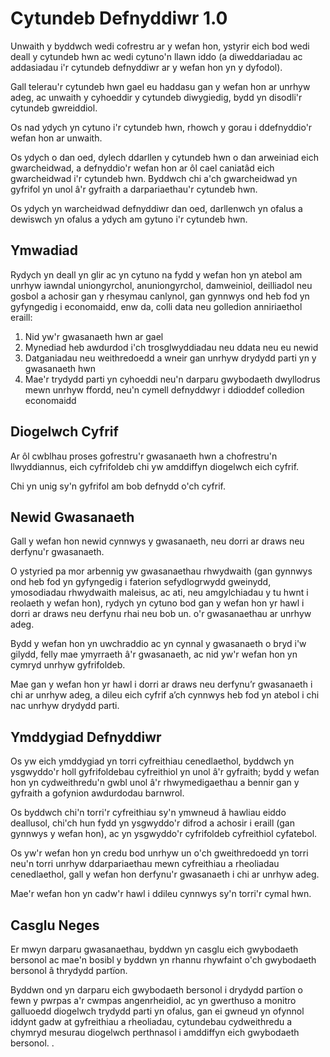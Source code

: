 # Cytundeb Defnyddiwr 1.0

Unwaith y byddwch wedi cofrestru ar y wefan hon, ystyrir eich bod wedi deall y cytundeb hwn ac wedi cytuno'n llawn iddo (a diweddariadau ac addasiadau i'r cytundeb defnyddiwr ar y wefan hon yn y dyfodol).

Gall telerau'r cytundeb hwn gael eu haddasu gan y wefan hon ar unrhyw adeg, ac unwaith y cyhoeddir y cytundeb diwygiedig, bydd yn disodli'r cytundeb gwreiddiol.

Os nad ydych yn cytuno i'r cytundeb hwn, rhowch y gorau i ddefnyddio'r wefan hon ar unwaith.

Os ydych o dan oed, dylech ddarllen y cytundeb hwn o dan arweiniad eich gwarcheidwad, a defnyddio'r wefan hon ar ôl cael caniatâd eich gwarcheidwad i'r cytundeb hwn. Byddwch chi a'ch gwarcheidwad yn gyfrifol yn unol â'r gyfraith a darpariaethau'r cytundeb hwn.

Os ydych yn warcheidwad defnyddiwr dan oed, darllenwch yn ofalus a dewiswch yn ofalus a ydych am gytuno i'r cytundeb hwn.

## Ymwadiad

Rydych yn deall yn glir ac yn cytuno na fydd y wefan hon yn atebol am unrhyw iawndal uniongyrchol, anuniongyrchol, damweiniol, deilliadol neu gosbol a achosir gan y rhesymau canlynol, gan gynnwys ond heb fod yn gyfyngedig i economaidd, enw da, colli data neu golledion anniriaethol eraill:

1. Nid yw'r gwasanaeth hwn ar gael
1. Mynediad heb awdurdod i'ch trosglwyddiadau neu ddata neu eu newid
1. Datganiadau neu weithredoedd a wneir gan unrhyw drydydd parti yn y gwasanaeth hwn
1. Mae'r trydydd parti yn cyhoeddi neu'n darparu gwybodaeth dwyllodrus mewn unrhyw ffordd, neu'n cymell defnyddwyr i ddioddef colledion economaidd

## Diogelwch Cyfrif

Ar ôl cwblhau proses gofrestru'r gwasanaeth hwn a chofrestru'n llwyddiannus, eich cyfrifoldeb chi yw amddiffyn diogelwch eich cyfrif.

Chi yn unig sy'n gyfrifol am bob defnydd o'ch cyfrif.

## Newid Gwasanaeth

Gall y wefan hon newid cynnwys y gwasanaeth, neu dorri ar draws neu derfynu'r gwasanaeth.

O ystyried pa mor arbennig yw gwasanaethau rhwydwaith (gan gynnwys ond heb fod yn gyfyngedig i faterion sefydlogrwydd gweinydd, ymosodiadau rhwydwaith maleisus, ac ati, neu amgylchiadau y tu hwnt i reolaeth y wefan hon), rydych yn cytuno bod gan y wefan hon yr hawl i dorri ar draws neu derfynu rhai neu bob un. o'r gwasanaethau ar unrhyw adeg.

Bydd y wefan hon yn uwchraddio ac yn cynnal y gwasanaeth o bryd i'w gilydd, felly mae ymyrraeth â'r gwasanaeth, ac nid yw'r wefan hon yn cymryd unrhyw gyfrifoldeb.

Mae gan y wefan hon yr hawl i dorri ar draws neu derfynu’r gwasanaeth i chi ar unrhyw adeg, a dileu eich cyfrif a’ch cynnwys heb fod yn atebol i chi nac unrhyw drydydd parti.

## Ymddygiad Defnyddiwr

Os yw eich ymddygiad yn torri cyfreithiau cenedlaethol, byddwch yn ysgwyddo'r holl gyfrifoldebau cyfreithiol yn unol â'r gyfraith; bydd y wefan hon yn cydweithredu'n gwbl unol â'r rhwymedigaethau a bennir gan y gyfraith a gofynion awdurdodau barnwrol.

Os byddwch chi'n torri'r cyfreithiau sy'n ymwneud â hawliau eiddo deallusol, chi'ch hun fydd yn ysgwyddo'r difrod a achosir i eraill (gan gynnwys y wefan hon), ac yn ysgwyddo'r cyfrifoldeb cyfreithiol cyfatebol.

Os yw'r wefan hon yn credu bod unrhyw un o'ch gweithredoedd yn torri neu'n torri unrhyw ddarpariaethau mewn cyfreithiau a rheoliadau cenedlaethol, gall y wefan hon derfynu'r gwasanaeth i chi ar unrhyw adeg.

Mae'r wefan hon yn cadw'r hawl i ddileu cynnwys sy'n torri'r cymal hwn.

## Casglu Neges

Er mwyn darparu gwasanaethau, byddwn yn casglu eich gwybodaeth bersonol ac mae'n bosibl y byddwn yn rhannu rhywfaint o'ch gwybodaeth bersonol â thrydydd partïon.

Byddwn ond yn darparu eich gwybodaeth bersonol i drydydd partïon o fewn y pwrpas a'r cwmpas angenrheidiol, ac yn gwerthuso a monitro galluoedd diogelwch trydydd parti yn ofalus, gan ei gwneud yn ofynnol iddynt gadw at gyfreithiau a rheoliadau, cytundebau cydweithredu a chymryd mesurau diogelwch perthnasol i amddiffyn eich gwybodaeth bersonol. .
